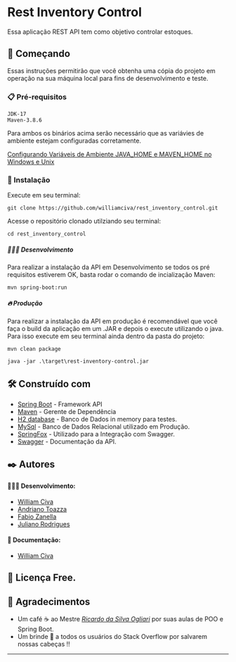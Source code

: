 # Rest Inventory Control

Essa aplicação REST API tem como objetivo controlar estoques.

## 🚀 Começando

Essas instruções permitirão que você obtenha uma cópia do projeto em operação na sua máquina local para fins de desenvolvimento e teste.



### 📋 Pré-requisitos

```
JDK-17
Maven-3.8.6
```
Para ambos os binários acima serão necessário que as variávies de ambiente estejam configuradas corretamente.

[Configurando Variáveis de Ambiente JAVA_HOME e MAVEN_HOME no Windows e Unix](https://medium.com/beelabacademy/configurando-variáveis-de-ambiente-java-home-e-maven-home-no-windows-e-unix-d9461f783c26)



### 🔧 Instalação
Execute em seu terminal:

```
git clone https://github.com/williamciva/rest_inventory_control.git
```

Acesse o repositório clonado utilziando seu terminal:

```
cd rest_inventory_control

```

##### 👷🏻‍♂️ Desenvolvimento

Para realizar a instalação da API em Desenvolvimento se todos os pré requisitos estiverem OK, basta rodar o comando de incialização Maven:

```
mvn spring-boot:run
```

##### 🔥 Produção

Para realizar a instalação da API em produção é recomendável que você faça o build da aplicação em um .JAR e depois o execute utilizando o java. Para isso execute em seu terminal ainda dentro da pasta do projeto:

```
mvn clean package
```
```
java -jar .\target\rest-inventory-control.jar
```



## 🛠️ Construído com

* [Spring Boot](https://spring.io) - Framework API
* [Maven](https://maven.apache.org/) - Gerente de Dependência
* [H2 database](https://www.h2database.com/html/main.html) - Banco de Dados in memory para testes.
* [MySql](https://www.mysql.com) - Banco de Dados Relacional utilizado em Produção.
* [SpringFox](https://springfox.github.io/springfox/) - Utilizado para a Integração com Swagger.
* [Swagger](https://swagger.io) - Documentação da API.



## ✒️ Autores

#### 👨🏻‍💻 Desenvolvimento:
* [William Civa](https://github.com/williamciva) 
* [Andriano Toazza](https://github.com/DolAndi)
* [Fabio Zanella](https://github.com/ZFabioC)
* [Juliano Rodrigues](https://github.com/JulianoRodrigues07)

#### 📃 Documentação:
* [William Civa](https://github.com/williamciva) 



## 📄 Licença Free.



## 🎁 Agradecimentos

* Um café ☕ ao Mestre [*Ricardo da Silva Ogliari*](https://www.linkedin.com/in/ricardoogliari/) por suas aulas de POO e Spring Boot.
* Um brinde 🍻 a todos os usuários do Stack Overflow por salvarem nossas cabeças !!


---
